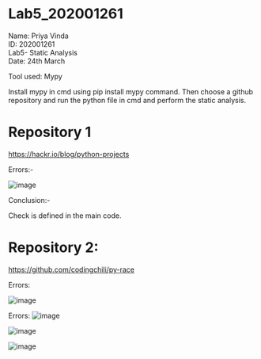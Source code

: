 # Lab5_202001261

Name: Priya Vinda <br>
ID: 202001261 <br>
Lab5- Static Analysis <br>
Date: 24th March 

Tool used: Mypy

Install mypy in cmd using pip install mypy command.
Then choose a github repository and run the python file in cmd and perform the static analysis.


# Repository 1

https://hackr.io/blog/python-projects

Errors:- 

![image](https://user-images.githubusercontent.com/118463827/227493477-f77c7cb4-791e-4462-98f1-65982e8ef9fc.png)

Conclusion:-

Check is defined in the main code.

# Repository 2:
https://github.com/codingchili/py-race

Errors:

![image](https://user-images.githubusercontent.com/124347113/227496204-0b293586-fdf2-4c8d-bf8d-6223fd6be787.png)

 Errors:
 ![image](https://user-images.githubusercontent.com/124347113/227496822-916f5caa-da82-467e-b87b-2752283fd78a.png)

![image](https://user-images.githubusercontent.com/124347113/227497026-938844bf-8fe2-4c4f-b405-70ef654fe827.png)

![image](https://user-images.githubusercontent.com/124347113/227497172-23afad8b-a7e8-40cd-83c4-b03f4e19c4a3.png)
